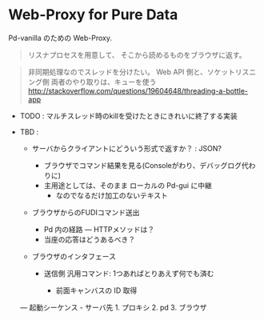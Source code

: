 Web-Proxy for Pure Data
=======================

Pd-vanilla のための Web-Proxy.

> リスナプロセスを用意して、
> そこから読めるものをブラウザに返す。

> 非同期処理なのでスレッドを分けたい。
> Web API 側と、ソケットリスニング側
> 両者のやり取りは、キューを使う
> http://stackoverflow.com/questions/19604648/threading-a-bottle-app


- TODO : マルチスレッド時のkillを受けたときにきれいに終了する実装


- TBD :
	- サーバからクライアントにどういう形式で返すか？ : JSON?
		- ブラウザでコマンド結果を見る(Consoleがわり、デバッグログ代わりに)
		- 主用途としては、そのまま ローカルの Pd-gui に中継
			- なのでなるだけ加工のないテキスト

	- ブラウザからのFUDIコマンド送出
		- Pd 内の経路
		— HTTPメソッドは？
		- 当座の応答はどうあるべき？

	- ブラウザのインタフェース
		- 送信側
			汎用コマンド: 1つあればとりあえず何でも済む

			- 前面キャンバスの ID 取得

	— 起動シーケンス
		- サーバ先
			1. プロキシ
			2. pd
			3. ブラウザ 